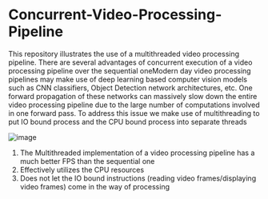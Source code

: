# Concurrent-Video-Processing-Pipeline

This repository illustrates the use of a multithreaded video processing pipeline. There are several advantages of concurrent execution of a video processing pipeline over the sequential oneModern day video processing pipelines may make use of deep learning based computer vision models such as CNN classifiers, Object Detection network architectures, etc. One forward propagation of these networks can massively slow down the entire video processing pipeline due to the large number of computations involved in one forward pass. To address this issue we make use of multithreading to put IO bound process and the CPU bound process into separate threads

![image](https://user-images.githubusercontent.com/38568261/170887780-60f4de80-5b58-4729-9e4a-8e335b9853bf.png)

1. The Multithreaded implementation of a video processing pipeline has a much better FPS than the sequential one
2. Effectively utilizes the CPU resources
3. Does not let the IO bound instructions (reading video frames/displaying video frames) come in the way of processing
